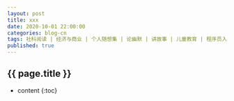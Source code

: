 ```yaml
---
layout: post
title: xxx
date: 2020-10-01 22:00:00
categories: blog-cn
tags: 社科阅读 | 经济与商业 | 个人随想集 | 论幽默 | 讲故事 | 儿童教育 | 程序员入门指南 | 计算机应用技术 | 软件评测 | 文艺指北 | English
published: true
--- 
```


<h2>{{ page.title }}</h2>

* content
{:toc}
